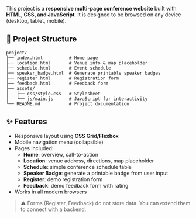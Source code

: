 

This project is a **responsive multi-page conference website** built with **HTML, CSS, and JavaScript**. It is designed to be browsed on any device (desktop, tablet, mobile).


## 📂 Project Structure
```
project/
├── index.html          # Home page
├── location.html       # Venue info & map placeholder
├── schedule.html       # Event schedule
├── speaker_badge.html  # Generate printable speaker badges
├── register.html       # Registration form 
├── feedback.html       # Feedback form 
├── assets/
│   ├── css/style.css   # Stylesheet
│   └── js/main.js      # JavaScript for interactivity
└── README.md           # Project documentation
```


## ✨ Features
- Responsive layout using **CSS Grid/Flexbox**
- Mobile navigation menu (collapsible)
- Pages included:
  - **Home**: overview, call-to-action
  - **Location**: venue address, directions, map placeholder
  - **Schedule**: simple conference schedule table
  - **Speaker Badge**: generate a printable badge from user input
  - **Register**: demo registration form
  - **Feedback**: demo feedback form with rating
- Works in all modern browsers





> ⚠️ Forms (Register, Feedback)  do not store data. You can extend them to connect with a backend.



